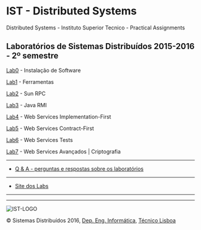 # IST - Distributed Systems
Distributed Systems  - Instituto Superior Tecnico - Practical Assignments


## Laboratórios de Sistemas Distribuídos 2015-2016 - 2º semestre


[Lab0](./software) - Instalação de Software 

[Lab1](./Lab1) - Ferramentas

[Lab2](./02-tools) - Sun RPC

[Lab3](./Lab3) - Java RMI

[Lab4](./Lab4) - Web Services Implementation-First

[Lab5](./Lab5) - Web Services Contract-First 

[Lab6](./Lab6) - Web Services Tests

[Lab7](./Lab7) - Web Services Avançados | Criptografia


* * *

*   [Q & A - perguntas e respostas sobre os laboratórios](http://disciplinas.tecnico.ulisboa.pt/leic-sod/2015-2016/labs/proj/faq.html)

* * *

*   [Site dos Labs](http://disciplinas.tecnico.ulisboa.pt/leic-sod/2015-2016/labs/index.html)

* * *

* * *

![IST-LOGO](https://camo.githubusercontent.com/8eb8ec735b6ac78c6495caa84c7ea6c02a5ca966/687474703a2f2f6f7765656b2e7465636e69636f2e756c6973626f612e70742f6173736574732f696d672f706172746e65722d6973742e706e67)

© Sistemas Distribuídos 2016, [Dep. Eng. Informática](http://www.dei.tecnico.ulisboa.pt/), [Técnico Lisboa](http://www.ist.eu)  
